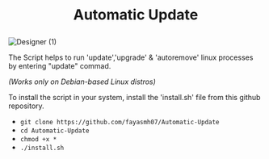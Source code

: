 <h1>
  <p align="center">
    Automatic Update
  </p>
</h1>

![Designer (1)](https://github.com/fayasmh07/Automatic-Update/assets/97302873/c5d8a872-5a3a-42d0-8e18-ac61353029f5)

The Script helps to run 'update','upgrade' & 'autoremove' linux processes by entering "update" commad.

_(Works only on Debian-based Linux distros)_

To install the script in your system, install the 'install.sh' file from this github repository.
- `git clone https://github.com/fayasmh07/Automatic-Update`
- `cd Automatic-Update`
- `chmod +x *`
- `./install.sh`

